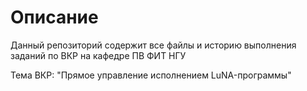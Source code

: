 # Описание

Данный репозиторий содержит все файлы и историю выполнения заданий по ВКР на кафедре ПВ ФИТ НГУ

Тема ВКР: "Прямое управление исполнением LuNA-программы"

